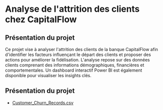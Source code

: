 <h1> Analyse de l'attrition des clients chez CapitalFlow </h1>


<h2>Présentation du projet</h2>

Ce projet vise à analyser l'attrition des clients de la banque CapitalFlow afin d'identifier les facteurs influençant le départ des clients et proposer des actions pour améliorer la fidélisation. L'analyse repose sur des données clients comprenant des informations démographiques, financières et comportementales. Un dashboard interactif Power BI est également disponible pour visualiser les insights clés.



<h2>Présentation du projet</h2>

- [Customer_Churn_Records.csv](https://github.com/KatiaG-data/Airbnb-Project/blob/main/AB_NYC_2019.csv)

